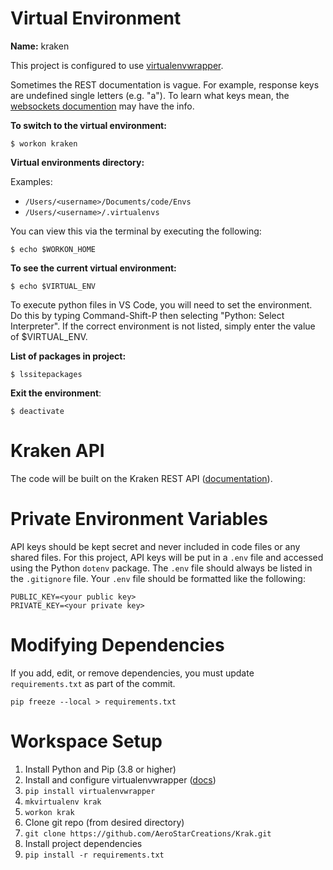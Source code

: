 # Virtual Environment
__Name:__ kraken

This project is configured to use [virtualenvwrapper](https://virtualenvwrapper.readthedocs.io/en/latest/).

Sometimes the REST documentation is vague. For example, response keys are undefined single letters (e.g. "a"). To learn what keys mean, the [websockets documention](https://docs.kraken.com/websockets/) may have the info.

__To switch to the virtual environment:__

```
$ workon kraken
```

__Virtual environments directory:__

Examples:
* `/Users/<username>/Documents/code/Envs`
* `/Users/<username>/.virtualenvs`

You can view this via the terminal by executing the following:

```
$ echo $WORKON_HOME
```

__To see the current virtual environment:__

```
$ echo $VIRTUAL_ENV
```

To execute python files in VS Code, you will need to set the environment. Do this by typing Command-Shift-P then selecting "Python: Select Interpreter". If the correct environment is not listed, simply enter the value of $VIRTUAL_ENV.

__List of packages in project:__

```
$ lssitepackages
```

__Exit the environment__:

```
$ deactivate
```

# Kraken API

The code will be built on the Kraken REST API ([documentation](https://docs.kraken.com/rest/)).

# Private Environment Variables

API keys should be kept secret and never included in code files or any shared files. For this project, API keys will be put in a `.env` file and accessed using the Python `dotenv` package. The `.env` file should always be listed in the `.gitignore` file. Your `.env` file should be formatted like the following:

```
PUBLIC_KEY=<your public key>
PRIVATE_KEY=<your private key>
```

# Modifying Dependencies

If you add, edit, or remove dependencies, you must update `requirements.txt` as part of the commit.
```
pip freeze --local > requirements.txt
```

# Workspace Setup

1. Install Python and Pip (3.8 or higher)
2. Install and configure virtualenvwrapper ([docs](https://virtualenvwrapper.readthedocs.io/en/latest/))
  1. `pip install virtualenvwrapper`
  2. `mkvirtualenv krak`
  3. `workon krak`
3. Clone git repo (from desired directory)
  1. `git clone https://github.com/AeroStarCreations/Krak.git`
4. Install project dependencies
  1. `pip install -r requirements.txt`
